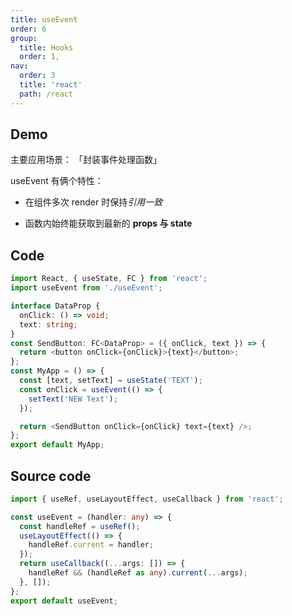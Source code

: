 ```yaml
---
title: useEvent
order: 6
group:
  title: Hooks
  order: 1,
nav:
  order: 3
  title: 'react'
  path: /react
---
```


## Demo

主要应用场景： 「封装事件处理函数」

useEvent 有俩个特性：

- 在组件多次 render 时保持*引用一致*

- 函数内始终能获取到最新的 **props 与 state**

<code src="./index.tsx"></code>

## Code

```ts
import React, { useState, FC } from 'react';
import useEvent from './useEvent';

interface DataProp {
  onClick: () => void;
  text: string;
}
const SendButton: FC<DataProp> = ({ onClick, text }) => {
  return <button onClick={onClick}>{text}</button>;
};
const MyApp = () => {
  const [text, setText] = useState('TEXT');
  const onClick = useEvent(() => {
    setText('NEW Text');
  });

  return <SendButton onClick={onClick} text={text} />;
};
export default MyApp;
```

## Source code

```ts
import { useRef, useLayoutEffect, useCallback } from 'react';

const useEvent = (handler: any) => {
  const handleRef = useRef();
  useLayoutEffect(() => {
    handleRef.current = handler;
  });
  return useCallback((...args: []) => {
    handleRef && (handleRef as any).current(...args);
  }, []);
};
export default useEvent;
```
